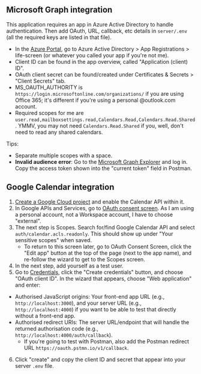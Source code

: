 ## Microsoft Graph integration

This application requires an app in Azure Active Directory to handle authentication. Then add OAuth, URL, callback, etc details in `server/.env` (all the required keys are listed in that file).

- In the [Azure Portal](https://portal.azure.com), go to Azure Active Directory > App Registrations > life-screen (or whatever you called your app if you're not me).
- Client ID can be found in the app overview, called "Application (client) ID".
- OAuth client secret can be found/created under Certificates & Secrets > "Client Secrets" tab.
- MS_OAUTH_AUTHORITY is `https://login.microsoftonline.com/organizations/` if you are using Office 365; it's different if you're using a personal @outlook.com account.
- Required scopes for me are `user.read,mailboxsettings.read,Calendars.Read,Calendars.Read.Shared`. YMMV, you may not need `Calendars.Read.Shared` if you, well, don't need to read any shared calendars.

Tips:
- Separate multiple scopes with a space.
- **Invalid audience error**: Go to the [Microsoft Graph Explorer](https://developer.microsoft.com/en-us/graph/graph-explorer) and log in. Copy the access token shown into the "current token" field in Postman.

## Google Calendar integration

1. [Create a Google Cloud project](https://developers.google.com/workspace/guides/create-project) and enable the Calendar API within it.
2. In Google APIs and Services, go to [OAuth consent screen](https://console.cloud.google.com/apis/credentials/consent?project=life-screen). As I am using a personal account, not a Workspace account, I have to choose "external".
3. The next step is Scopes. Search for/find Google Calendar API and select `auth/calendar.acls.readonly`. This should show up under "Your sensitive scopes" when saved.
    - To return to this screen later, go to OAuth Consent Screen, click the "Edit app" button at the top of the page (next to the app name), and re-follow the wizard to get to the Scopes screen.
4. In the next step, add yourself as a test user.
5. Go to [Credentials](https://console.cloud.google.com/apis/credentials?project=life-screen), click the "Create credentials" button, and choose "OAuth client ID". In the wizard that appears, choose "Web application" and enter:
- Authorised JavaScript origins: Your front-end app URL (e.g., `http://localhost:3000`), and your server URL (e.g., `http://localhost:4000`) if you want to be able to test that directly without a front-end app.
- Authorised redirect URIs: The server URL/endpoint that will handle the returned authorisation code (e.g., `http://localhost:4000/auth/callback`).
    - If you're going to test with Postman, also add the Postman redirect URL `https://oauth.pstmn.io/v1/callback`.
6. Click "create" and copy the client ID and secret that appear into your server `.env` file.
